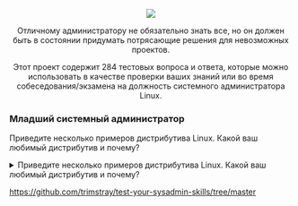 <p align="center">
<img src="https://github.com/ikozhuhar/sysadmin_skills/blob/main/img/sysadmin_preview.png">
</p>

<p align="center">
Отличному администратору не обязательно знать все, но он должен быть в состоянии придумать потрясающие решения для невозможных проектов.
</p>

<p align="center">
Этот проект содержит 284 тестовых вопроса и ответа, которые можно использовать в качестве проверки ваших знаний или во время собеседования/экзамена на ​​должность системного администратора Linux.
</p>


### Младший системный администратор

Приведите несколько примеров дистрибутива Linux. Какой ваш любимый дистрибутив и почему?


<details><summary>Приведите несколько примеров дистрибутива Linux. Какой ваш любимый дистрибутив и почему?</summary>  

   - Red Hat Enterprise Linux - Fedora - CentOS - Debian - Ubuntu - Mint - SUSE Linux Enterprise Server (SLES) - SUSE Linux Enterprise Desktop (SLED) - Slackware - Arch - Kali - Backbox


   1. Markdown renders **perfectly**.
   1. Extra item.

</details>









https://github.com/trimstray/test-your-sysadmin-skills/tree/master
